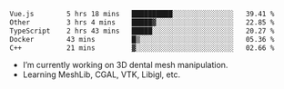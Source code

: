 <!--START_SECTION:waka-->

```txt
Vue.js        5 hrs 18 mins   ██████████░░░░░░░░░░░░░░░   39.41 %
Other         3 hrs 4 mins    █████▓░░░░░░░░░░░░░░░░░░░   22.85 %
TypeScript    2 hrs 43 mins   █████░░░░░░░░░░░░░░░░░░░░   20.27 %
Docker        43 mins         █▒░░░░░░░░░░░░░░░░░░░░░░░   05.36 %
C++           21 mins         ▓░░░░░░░░░░░░░░░░░░░░░░░░   02.66 %
```

<!--END_SECTION:waka-->

<!--
**0x11111111/0x11111111** is a ✨ _special_ ✨ repository because its `README.md` (this file) appears on your GitHub profile.

Here are some ideas to get you started:

- 🔭 I’m currently working on ...
- 🌱 I’m currently learning ...
- 👯 I’m looking to collaborate on ...
- 🤔 I’m looking for help with ...
- 💬 Ask me about ...
- 📫 How to reach me: ...
- 😄 Pronouns: ...
- ⚡ Fun fact: ...
-->
- I’m currently working on 3D dental mesh manipulation.
- Learning MeshLib, CGAL, VTK, Libigl, etc.
